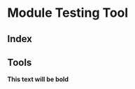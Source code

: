 Module Testing Tool
=====================


Index
----------------


Tools
----------------
**This text will be bold**